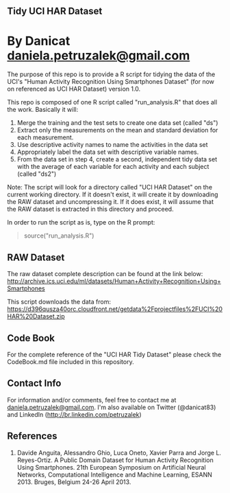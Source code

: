 ## Tidy UCI HAR Dataset

# By Danicat <daniela.petruzalek@gmail.com>

The purpose of this repo is to provide a R script for tidying the data of the UCI's "Human Activity Recognition Using Smartphones Dataset" (for now on referenced as UCI HAR Dataset) version 1.0.

This repo is composed of one R script called "run_analysis.R" that does all the work. Basically it will:

1. Merge the training and the test sets to create one data set (called "ds")
2. Extract only the measurements on the mean and standard deviation for each measurement.
3. Use descriptive activity names to name the activities in the data set
4. Appropriately label the data set with descriptive variable names.
5. From the data set in step 4, create a second, independent tidy data set with the average of each variable for each activity and each subject (called "ds2")

Note: The script will look for a directory called "UCI HAR Dataset" on the current working directory. If it doesn't exist, it will create it by downloading the RAW dataset and uncompressing it. If it does exist, it will assume that the RAW dataset is extracted in this directory and proceed.

In order to run the script as is, type on the R prompt:

> source("run_analysis.R")

## RAW Dataset

The raw dataset complete description can be found at the link below:
http://archive.ics.uci.edu/ml/datasets/Human+Activity+Recognition+Using+Smartphones

This script downloads the data from:
https://d396qusza40orc.cloudfront.net/getdata%2Fprojectfiles%2FUCI%20HAR%20Dataset.zip

## Code Book

For the complete reference of the "UCI HAR Tidy Dataset" please check the CodeBook.md file included in this repository.

## Contact Info

For information and/or comments, feel free to contact me at daniela.petruzalek@gmail.com. I'm also available on Twitter (@danicat83) and LinkedIn (http://br.linkedin.com/petruzalek)

## References

1. Davide Anguita, Alessandro Ghio, Luca Oneto, Xavier Parra and Jorge L. Reyes-Ortiz. A Public Domain Dataset for Human Activity Recognition Using Smartphones. 21th European Symposium on Artificial Neural Networks, Computational Intelligence and Machine Learning, ESANN 2013. Bruges, Belgium 24-26 April 2013. 

